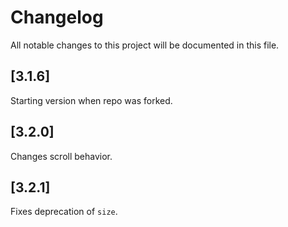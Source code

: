 # Changelog

All notable changes to this project will be documented in this file.

## [3.1.6]

Starting version when repo was forked.

## [3.2.0]

Changes scroll behavior.

## [3.2.1]

Fixes deprecation of `size`.